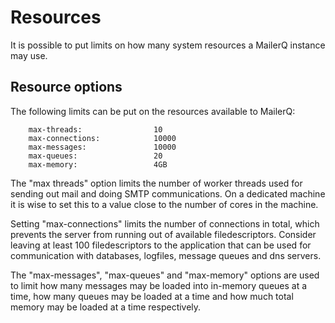 # Resources

It is possible to put limits on how many system resources a MailerQ instance may use.


## Resource options

The following limits can be put on the resources available to MailerQ:

```
    max-threads:                10
    max-connections:            10000
    max-messages:               10000
    max-queues:                 20
    max-memory:                 4GB          
```

The "max threads" option limits the number of worker threads
used for sending out mail and doing SMTP communications.
On a dedicated machine it is wise to set this to a value close to the number
of cores in the machine.

Setting "max-connections" limits the number of connections in total, which
prevents the server from running out of available filedescriptors. 
Consider leaving at least 100 filedescriptors to the application that can be used for
communication with databases, logfiles, message queues and dns servers.


The "max-messages", "max-queues" and "max-memory" options are used to limit how
many messages may be loaded into in-memory queues at a time, how many queues may
be loaded at a time and how much total memory may be loaded at a time respectively.
